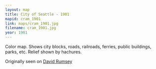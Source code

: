 ```yaml
---
layout: map
title: City of Seattle - 1901
mapid: cram_1901
link: maps/cram_1901.jpg
filename: cram_1901.jpg
year: 1901
---
```


Color map. Shows city blocks, roads, railroads, ferries, public buildings, parks, etc. Relief shown by hachures.

Originally seen on [David Rumsey](http://www.davidrumsey.com/luna/servlet/detail/RUMSEY~8~1~273815~90047343:City-of-Seattle-and-environs,-Washi?sort=Pub_List_No_InitialSort%2CPub_Date%2CPub_List_No%2CSeries_No?&qvq=q:seattle;sort:Pub_List_No_InitialSort%2CPub_Date%2CPub_List_No%2CSeries_No;lc:RUMSEY~8~1&mi=7&trs=178)
